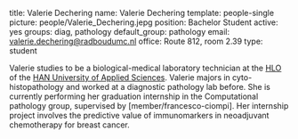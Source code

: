 title: Valerie Dechering
name: Valerie Dechering
template: people-single
picture: people/Valerie_Dechering.jepg
position: Bachelor Student
active: yes
groups: diag, pathology
default_group: pathology
email: valerie.dechering@radboudumc.nl
office: Route 812, room 2.39
type: student

Valerie studies to be a biological-medical laboratory technician at the [HLO](https://www.han.nl/opleidingen/hbo/biologie-medisch-laboratorium/voltijd/) of the [HAN University of Applied Sciences](https://www.han.nl/). Valerie majors in cyto- histopathology and worked at a diagnostic pathology lab before. She is currently performing her graduation internship in the Computational pathology group, supervised by [member/francesco-ciompi]. Her internship project involves the predictive value of immunomarkers in neoadjuvant chemotherapy for breast cancer. 

